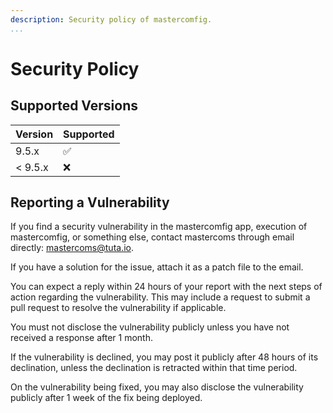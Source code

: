 ```yaml
---
description: Security policy of mastercomfig.
...
```


# Security Policy

## Supported Versions

| Version   | Supported          |
| --------- | ------------------ |
| 9.5.x     | :white_check_mark: |
| < 9.5.x   | :x:                |

## Reporting a Vulnerability

If you find a security vulnerability in the mastercomfig app, execution of mastercomfig,
or something else, contact mastercoms through email directly: [mastercoms@tuta.io](mailto:mastercoms@tuta.io).

If you have a solution for the issue, attach it as a patch file to the email.

You can expect a reply within 24 hours of your report with the next steps of action
regarding the vulnerability. This may include a request to submit a pull request to
resolve the vulnerability if applicable.

You must not disclose the vulnerability publicly unless you have not received a response after 1 month.

If the vulnerability is declined, you may post it publicly after 48 hours of its declination, unless the
declination is retracted within that time period.

On the vulnerability being fixed, you may also disclose the vulnerability publicly after 1 week of the
fix being deployed.
